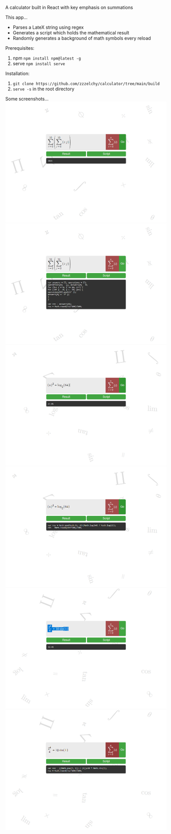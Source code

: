 A calculator built in React with key emphasis on summations

This app...
- Parses a LateX string using regex
- Generates a script which holds the mathematical result
- Randomly generates a background of math symbols every reload

Prerequisites:
1. npm `npm install npm@latest -g`
2. serve `npm install serve`

Installation:
1. `git clone https://github.com/zzzelchy/calculator/tree/main/build`
2. `serve -s` in the root directory

Some screenshots...
<img alt="Image of calculator" src="./images/RESULT1.PNG">
<img alt="Image of calculator" src="./images/SCRIPT1.PNG">
<img alt="Image of calculator" src="./images/RESULT2.PNG">
<img alt="Image of calculator" src="./images/SCRIPT2.PNG">
<img alt="Image of calculator" src="./images/RESULT3.PNG">
<img alt="Image of calculator" src="./images/SCRIPT3.PNG">